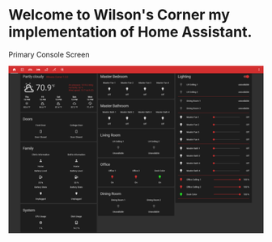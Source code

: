 # Welcome to Wilson's Corner my implementation of Home Assistant.

Primary Console Screen


<img src="https://github.com/sirnitro/HASSIO/blob/master/site-images/home-screen.PNG">
